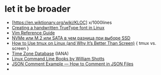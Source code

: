 # let it be broader 
- 	[https://en.wiktionary.org/wiki/KLOC]	x/1000lines
- 	[ Creating a handwritten TrueType font in Linux ](https://gordonlesti.com/creating-a-handwritten-truetype-font-in-linux/) 
- 	[Vim Reference Guide](https://learnbyexample.github.io/vim_reference/cover.html) 
- 	[ NVMe или M.2 или SATA в чем разница при выборе SSD ](https://www.how-fixit.in.ua/uk-ua/stati/nvme-m2-sata-ssd.html)
- 	[How to Use tmux on Linux (and Why It’s Better Than Screen)](https://www.howtogeek.com/671422/how-to-use-tmux-on-linux-and-why-its-better-than-screen/)  { tmux vs. screen }
- 	[Time Zone Database](https://www.iana.org/time-zones) (IANA) 
- 	[Linux Command Line Books by William Shotts](http://linuxcommand.org/tlcl.php) 
- 	[JSON Comment Example — How to Comment in JSON Files](https://www.freecodecamp.org/news/json-comment-example-how-to-comment-in-json-files/) 
- 	
